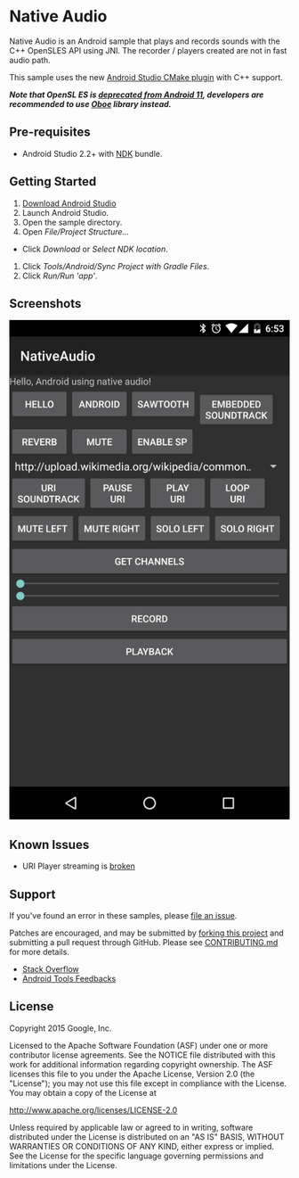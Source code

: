 # Native Audio

Native Audio is an Android sample that plays and records sounds with the C++
OpenSLES API using JNI. The recorder / players created are not in fast audio
path.

This sample uses the new
[Android Studio CMake plugin](http://tools.android.com/tech-docs/external-c-builds)
with C++ support.

***Note that OpenSL ES is
[deprecated from Android 11](https://developer.android.com/preview/features#deprecate-opensl),
developers are recommended to use [Oboe](https://github.com/google/oboe) library
instead.***

## Pre-requisites

- Android Studio 2.2+ with [NDK](https://developer.android.com/ndk/) bundle.

## Getting Started

1. [Download Android Studio](http://developer.android.com/sdk/index.html)
1. Launch Android Studio.
1. Open the sample directory.
1. Open *File/Project Structure...*

- Click *Download* or *Select NDK location*.

1. Click *Tools/Android/Sync Project with Gradle Files*.
1. Click *Run/Run 'app'*.

## Screenshots

![screenshot](screenshot.png)

## Known Issues

- URI Player streaming is
  [broken](https://github.com/googlesamples/android-ndk/issues/229)

## Support

If you've found an error in these samples, please
[file an issue](https://github.com/googlesamples/android-ndk/issues/new).

Patches are encouraged, and may be submitted by
[forking this project](https://github.com/googlesamples/android-ndk/fork) and
submitting a pull request through GitHub. Please see
[CONTRIBUTING.md](../CONTRIBUTING.md) for more details.

- [Stack Overflow](http://stackoverflow.com/questions/tagged/android-ndk)
- [Android Tools Feedbacks](http://tools.android.com/feedback)

## License

Copyright 2015 Google, Inc.

Licensed to the Apache Software Foundation (ASF) under one or more contributor
license agreements. See the NOTICE file distributed with this work for
additional information regarding copyright ownership. The ASF licenses this file
to you under the Apache License, Version 2.0 (the "License"); you may not use
this file except in compliance with the License. You may obtain a copy of the
License at

http://www.apache.org/licenses/LICENSE-2.0

Unless required by applicable law or agreed to in writing, software distributed
under the License is distributed on an "AS IS" BASIS, WITHOUT WARRANTIES OR
CONDITIONS OF ANY KIND, either express or implied. See the License for the
specific language governing permissions and limitations under the License.

